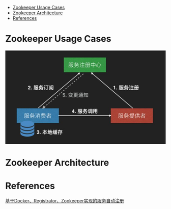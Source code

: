 <!-- MarkdownTOC -->

- [Zookeeper Usage Cases](#zookeeper-usage-cases)
- [Zookeeper Architecture](#zookeeper-architecture)
- [References](#references)

<!-- /MarkdownTOC -->
# Zookeeper Usage Cases

![zookeeper_usage](../images/2018/zookeeper_usage.jpg)

# Zookeeper Architecture

# References
[基于Docker、Registrator、Zookeeper实现的服务自动注册](https://zhuanlan.zhihu.com/p/26340237)<br/>
